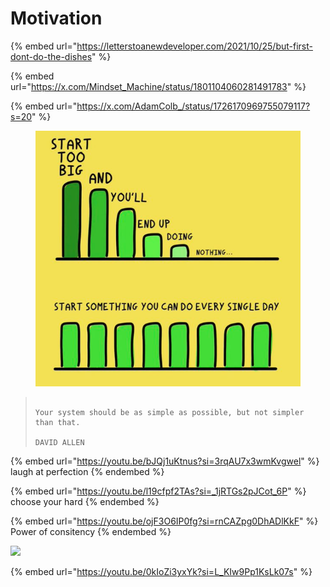 # Motivation

{% embed url="https://letterstoanewdeveloper.com/2021/10/25/but-first-dont-do-the-dishes" %}

{% embed url="https://x.com/Mindset_Machine/status/1801104060281491783" %}



{% embed url="https://x.com/AdamColb_/status/1726170969755079117?s=20" %}

<figure><img src="../../.gitbook/assets/image (1) (1) (1) (1) (1) (1) (1) (1) (1) (1) (1) (1) (1).png" alt=""><figcaption></figcaption></figure>

> ```
>
> Your system should be as simple as possible, but not simpler than that.
>
> DAVID ALLEN
> ```

{% embed url="https://youtu.be/bJQj1uKtnus?si=3rqAU7x3wmKvgwel" %}
laugh at perfection
{% endembed %}



{% embed url="https://youtu.be/l19cfpf2TAs?si=_1jRTGs2pJCot_6P" %}
choose your hard
{% endembed %}

{% embed url="https://youtu.be/ojF3O6IP0fg?si=rnCAZpg0DhADlKkF" %}
Power of consitency
{% endembed %}

![](../../.gitbook/assets/a319b50.jpg)

{% embed url="https://youtu.be/0kIoZi3yxYk?si=L_KIw9Pp1KsLk07s" %}
